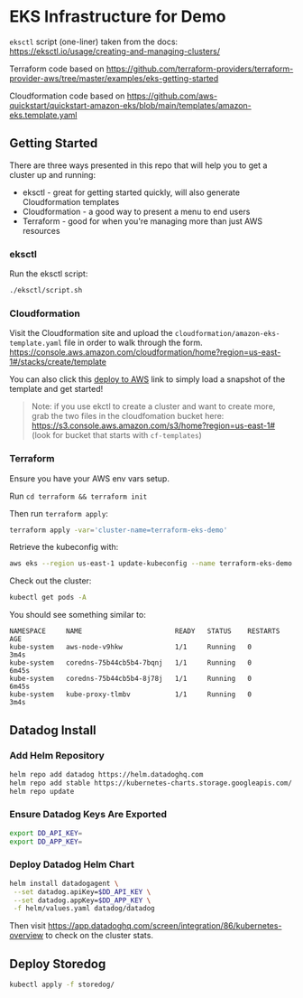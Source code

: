 # EKS Infrastructure for Demo

`eksctl` script (one-liner) taken from the docs: https://eksctl.io/usage/creating-and-managing-clusters/

Terraform code based on https://github.com/terraform-providers/terraform-provider-aws/tree/master/examples/eks-getting-started

Cloudformation code based on https://github.com/aws-quickstart/quickstart-amazon-eks/blob/main/templates/amazon-eks.template.yaml

## Getting Started

There are three ways presented in this repo that will help you to get a cluster up and running:

* eksctl - great for getting started quickly, will also generate Cloudformation templates
* Cloudformation - a good way to present a menu to end users
* Terraform - good for when you're managing more than just AWS resources

### eksctl

Run the eksctl script: 

```bash
./eksctl/script.sh
```

### Cloudformation

Visit the Cloudformation site and upload the `cloudformation/amazon-eks-template.yaml` file in order to walk through the form. https://console.aws.amazon.com/cloudformation/home?region=us-east-1#/stacks/create/template

You can also click this [deploy to AWS](https://console.aws.amazon.com/cloudformation/home?region=us-east-2#/stacks/new?stackName=First-EKS&templateURL=https://s3-external-1.amazonaws.com/cf-templates-k7u92ie5gn4v-us-east-1/2020315G2I-amazon-eks.template.yaml) link to simply load a snapshot of the template and get started!

> Note: if you use ekctl to create a cluster and want to create more, grab the two files in the cloudfomation bucket here: https://s3.console.aws.amazon.com/s3/home?region=us-east-1# (look for  bucket that starts with `cf-templates`)

### Terraform

Ensure you have your AWS env vars setup.

Run `cd terraform && terraform init`

Then run `terraform apply`:

```bash
terraform apply -var='cluster-name=terraform-eks-demo'
```

Retrieve the kubeconfig with:

```bash
aws eks --region us-east-1 update-kubeconfig --name terraform-eks-demo
```

Check out the cluster:
```bash
kubectl get pods -A
```

You should see something similar to:
```
NAMESPACE     NAME                       READY   STATUS    RESTARTS   AGE
kube-system   aws-node-v9hkw             1/1     Running   0          3m4s
kube-system   coredns-75b44cb5b4-7bqnj   1/1     Running   0          6m45s
kube-system   coredns-75b44cb5b4-8j78j   1/1     Running   0          6m45s
kube-system   kube-proxy-tlmbv           1/1     Running   0          3m4s
```

## Datadog Install

### Add Helm Repository

```bash
helm repo add datadog https://helm.datadoghq.com
helm repo add stable https://kubernetes-charts.storage.googleapis.com/
helm repo update
```

### Ensure Datadog Keys Are Exported

```bash
export DD_API_KEY=
export DD_APP_KEY=
```

### Deploy Datadog Helm Chart 

```bash
helm install datadogagent \
 --set datadog.apiKey=$DD_API_KEY \
 --set datadog.appKey=$DD_APP_KEY \
 -f helm/values.yaml datadog/datadog
```

Then visit https://app.datadoghq.com/screen/integration/86/kubernetes-overview
to check on the cluster stats. 

## Deploy Storedog

```bash
kubectl apply -f storedog/
```
